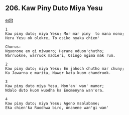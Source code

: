 
## 206.  Kaw Piny Duto Miya Yesu
[edit](https://docs.google.com/document/d/1TJ3iPVhV_PVMnp9Tkk69jFYMgEl277DW/edit?mode=html)



    1
    Kaw piny duto; miya Yesu; Mor mar piny  to mana nono;
    Hera Yesu ok olokre, To osiko nyaka chien'

    Chorus:
    Nguonone en gi miwuoro; Herane oduon'chutho;
    Warruokne, warruok madieri, Osingo ngima mak rum.

    2
    Kaw piny duto; miya Yesu; En jahoch chutho mar chuny;
    Ka Jawarna e marita, Nawer kata kuom chandruok.

    3
    Kaw piny duto miya Yesu, Mon'an' wan' mamor;
    Ndalo duto kuom wuodha ka Enomenyna wan'ora.

    4
    Kaw piny duto; miya Yesu; Ageno msalabane;
    Eka chien'ka Ruodhwa biro, Ananene wan'gi wan'

